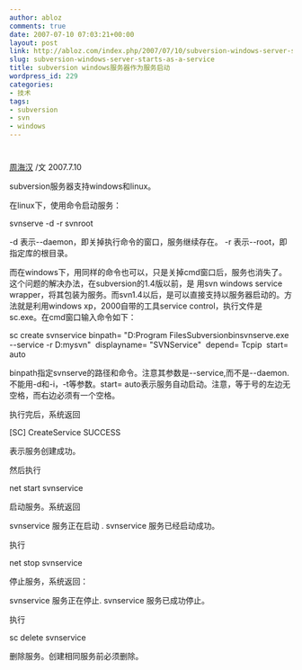 ```yaml
---
author: abloz
comments: true
date: 2007-07-10 07:03:21+00:00
layout: post
link: http://abloz.com/index.php/2007/07/10/subversion-windows-server-starts-as-a-service/
slug: subversion-windows-server-starts-as-a-service
title: subversion windows服务器作为服务启动
wordpress_id: 229
categories:
- 技术
tags:
- subversion
- svn
- windows
---
```


# 




[周海汉](http://blog.csdn.net/ablo_zhou) /文  2007.7.10

subversion服务器支持windows和linux。

在linux下，使用命令启动服务：

svnserve -d -r svnroot

-d 表示--daemon，即关掉执行命令的窗口，服务继续存在。 -r 表示--root，即指定库的根目录。

而在windows下，用同样的命令也可以，只是关掉cmd窗口后，服务也消失了。这个问题的解决办法，在subversion的1.4版以前，是 用svn windows service  wrapper，将其包装为服务。而svn1.4以后，是可以直接支持以服务器启动的。方法就是利用windows  xp，2000自带的工具service control，执行文件是sc.exe。在cmd窗口输入命令如下：

sc create  svnservice binpath= "D:Program FilesSubversionbinsvnserve.exe  --service -r D:mysvn"  displayname= "SVNService"  depend= Tcpip  start=  auto

binpath指定svnserve的路径和命令。注意其参数是--service,而不是--daemon.  不能用-d和-i，-t等参数。start= auto表示服务自动启动。注意，等于号的左边无空格，而右边必须有一个空格。

执行完后，系统返回

[SC] CreateService SUCCESS

表示服务创建成功。

然后执行

net start  svnservice

启动服务。系统返回

svnservice 服务正在启动 .
svnservice 服务已经启动成功。

执行

net stop svnservice

停止服务，系统返回：

svnservice 服务正在停止.
svnservice 服务已成功停止。

执行

sc delete  svnservice

删除服务。创建相同服务前必须删除。



